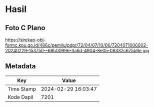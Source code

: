 # Hasil

## Foto C Plano

https://sirekap-obj-formc.kpu.go.id/486c/pemilu/pdpr/72/04/07/10/06/7204071006002-20240229-153750--68b00996-3a6d-4904-8e05-08332c675b6e.jpg


## Metadata

| Key        | Value               |
| ---------- | ------------------- |
| Time Stamp | 2024-02-29 16:03:47 |
| Kode Dapil | 7201                |



